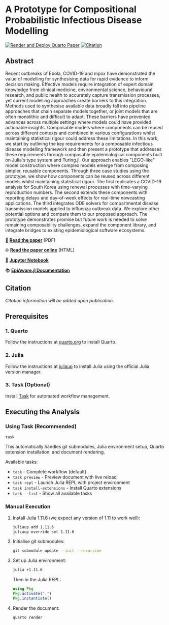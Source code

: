 # A Prototype for Compositional Probabilistic Infectious Disease Modelling

[![Render and Deploy Quarto Paper](https://github.com/EpiAware/PrototypeCompositionalProbablisticInfectiousDiseaseModelling/actions/workflows/render-and-deploy.yml/badge.svg)](https://github.com/EpiAware/PrototypeCompositionalProbablisticInfectiousDiseaseModelling/actions/workflows/render-and-deploy.yml)
[![Citation](https://img.shields.io/badge/Cite-CFF-blue)](https://github.com/EpiAware/PrototypeCompositionalProbablisticInfectiousDiseaseModelling/blob/main/CITATION.cff)

## Abstract

Recent outbreaks of Ebola, COVID-19 and mpox have demonstrated the value of modelling for synthesising data for rapid evidence to inform decision making. Effective models require integration of expert domain knowledge from clinical medicine, environmental science, behavioural research, and public health to accurately capture transmission processes, yet current modelling approaches create barriers to this integration. Methods used to synthesise available data broadly fall into pipeline approaches that chain separate models together, or joint models that are often monolithic and difficult to adapt. These barriers have prevented advances across multiple settings where models could have provided actionable insights. Composable models where components can be reused across different contexts and combined in various configurations whilst maintaining statistical rigour could address these limitations. In this work, we start by outlining the key requirements for a composable infectious disease modelling framework and then present a prototype that addresses these requirements through composable epidemiological components built on Julia's type system and Turing.jl. Our approach enables "LEGO-like" model construction where complex models emerge from composing simpler, reusable components. Through three case studies using the prototype, we show how components can be reused across different models whilst maintaining statistical rigour. The first replicates a COVID-19 analysis for South Korea using renewal processes with time-varying reproduction numbers. The second extends these components with reporting delays and day-of-week effects for real-time nowcasting applications. The third integrates ODE solvers for compartmental disease transmission models applied to influenza outbreak data. We explore other potential options and compare them to our proposed approach. The prototype demonstrates promise but future work is needed to solve remaining composability challenges, expand the component library, and integrate bridges to existing epidemiological software ecosystems.

📖 **[Read the paper](https://epiaware.org/PrototypeCompositionalProbablisticInfectiousDiseaseModelling/index.pdf)** (PDF)

🌐 **[Read the paper online](https://epiaware.org/PrototypeCompositionalProbablisticInfectiousDiseaseModelling/)** (HTML)

📓 **[Jupyter Notebook](https://epiaware.org/PrototypeCompositionalProbablisticInfectiousDiseaseModelling/index.ipynb)**

📚 **[EpiAware.jl Documentation](https://cdcgov.github.io/Rt-without-renewal/dev/)**

## Citation

*Citation information will be added upon publication.*

## Prerequisites

### 1. Quarto

Follow the instructions at [quarto.org](https://quarto.org/docs/get-started/) to install Quarto.

### 2. Julia

Follow the instructions at [juliaup](https://github.com/JuliaLang/juliaup) to install Julia using the official Julia version manager.

### 3. Task (Optional)

Install [Task](https://taskfile.dev/installation/) for automated workflow management.

## Executing the Analysis

### Using Task (Recommended)

```bash
task
```

This automatically handles git submodules, Julia environment setup, Quarto extension installation, and document rendering.

Available tasks:
- `task` - Complete workflow (default)
- `task preview` - Preview document with live reload
- `task repl` - Launch Julia REPL with project environment
- `task install-extensions` - Install Quarto extensions
- `task --list` - Show all available tasks

### Manual Execution

1. Install Julia 1.11.6 (we expect any version of 1.11 to work well):
   ```bash
   juliaup add 1.11.6
   juliaup override set 1.11.6
   ```

2. Initialise git submodules:
   ```bash
   git submodule update --init --recursive
   ```

3. Set up Julia environment:
   ```bash
   julia +1.11.6
   ```

   Then in the Julia REPL:
   ```julia
   using Pkg
   Pkg.activate(".")
   Pkg.instantiate()
   ```

4. Render the document:
   ```bash
   quarto render
   ```
